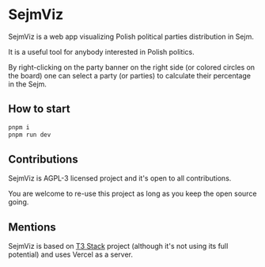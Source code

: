 # SejmViz

SejmViz is a web app visualizing Polish political parties distribution in Sejm.

It is a useful tool for anybody interested in Polish politics.

By right-clicking on the party banner on the right side (or colored circles on the board) one can select a party (or parties) to calculate their percentage in the Sejm.

## How to start

```bash
pnpm i
pnpm run dev
```

## Contributions

SejmViz is AGPL-3 licensed project and it's open to all contributions.

You are welcome to re-use this project as long as you keep the open source going.

## Mentions

SejmViz is based on [T3 Stack](https://create.t3.gg/) project (although it's not using its full potential) and uses Vercel as a server.

